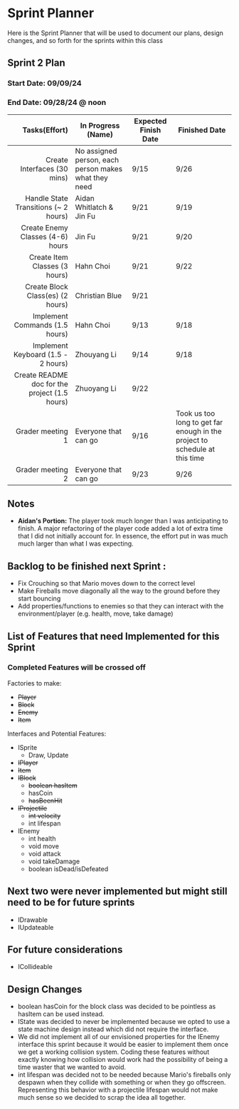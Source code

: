 # Sprint Planner
Here is the Sprint Planner that will be used to document our plans, design changes, and so forth for the sprints within this class
## Sprint 2 Plan
### Start Date: 09/09/24 
### End Date: 09/28/24 @ noon


| Tasks(Effort) | In Progress (Name) | Expected Finish Date | Finished Date |
|--------------:|--------------------|----------------------|---------------|
|Create Interfaces (30 mins)| No assigned person, each person makes what they need| 9/15 | 9/26 |
|Handle State Transitions (~ 2 hours)|Aidan Whitlatch & Jin Fu| 9/21 | 9/19|
| Create Enemy Classes (4-6) hours|Jin Fu | 9/21 | 9/20 |
| Create Item Classes (3 hours) | Hahn Choi | 9/21 | 9/22 |
| Create Block Class(es) (2 hours) | Christian Blue | 9/21 | |
|Implement Commands (1.5 hours) | Hahn Choi | 9/13 | 9/18 |
| Implement Keyboard (1.5 - 2 hours) | Zhouyang Li | 9/14 | 9/18 |
| Create README doc for the project (1.5 hours) | Zhuoyang Li | 9/22 | |
|Grader meeting 1 | Everyone that can go | 9/16 | Took us too long to get far enough in the project to schedule at this time |
|Grader meeting 2 | Everyone that can go | 9/23 | 9/26 |

## Notes
 * **Aidan's Portion:** The player took much longer than I was anticipating to finish. A major refactoring of the player code added a lot of extra time that I did not initially account for. In essence, the effort put in was much much larger than what I was expecting.

## Backlog to be finished next Sprint :
* Fix Crouching so that Mario moves down to the correct level
* Make Fireballs move diagonally all the way to the ground before they start bouncing
* Add properties/functions to enemies so that they can interact with the environment/player (e.g. health, move, take damage)

## List of Features that need Implemented for this Sprint
### Completed Features will be crossed off

Factories to make:
* ~~Player~~
*  ~~Block~~
*  ~~Enemy~~
*  ~~Item~~

Interfaces and Potential Features:
* ISprite
   - Draw, Update
* ~~IPlayer~~
*  ~~Item~~
*  ~~IBlock~~
   - ~~boolean hasItem~~
   - hasCoin
   - ~~hasBeenHit~~
 * ~~IProjectile~~
   - ~~int velocity~~
   - int lifespan
* IEnemy
  - int health
  - void move
  - void attack
  - void takeDamage
  - boolean isDead/isDefeated
## Next two were never implemented but might still need to be for future sprints
* IDrawable
* IUpdateable
## For future considerations
* ICollideable

## Design Changes
* boolean hasCoin for the block class was decided to be pointless as hasItem can be used instead.    
* IState was decided to never be implemented because we opted to use a state machine design instead which did not require the interface.    
* We did not implement all of our envisioned properties for the IEnemy interface this sprint because it would be easier to implement them once we get a working collision system. Coding these features without exactly knowing how collision would work had the possibility of being a time waster that we wanted to avoid.
* int lifespan was decided not to be needed because Mario's fireballs only despawn when they collide with something or when they go offscreen. Representing this behavior with a projectile lifespan would not make much sense so we decided to scrap the idea all together.



